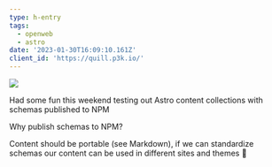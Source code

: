 ```yaml
---
type: h-entry
tags:
  - openweb
  - astro
date: '2023-01-30T16:09:10.161Z'
client_id: 'https://quill.p3k.io/'
---
```

![](/https://tonysull.co/public/uploads/2023-01-22-introducing-astro-fathom.jpg)

Had some fun this weekend testing out Astro content collections with schemas published to NPM

Why publish schemas to NPM?

Content should be portable (see Markdown), if we can standardize schemas our content can be used in different sites and themes 🤔
